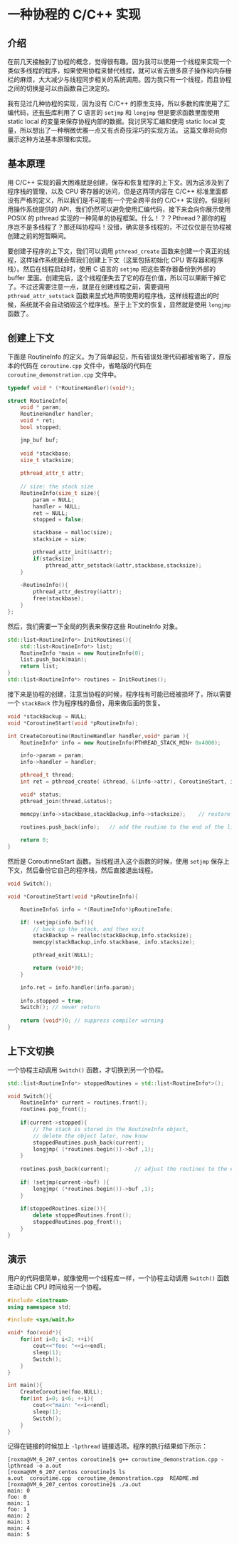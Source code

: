 # 一种协程的 C/C++ 实现 #



## 介绍 ##

在前几天接触到了协程的概念，觉得很有趣。因为我可以使用一个线程来实现一个类似多线程的程序，如果使用协程来替代线程，就可以省去很多原子操作和内存栅栏的麻烦，大大减少与线程同步相关的系统调用。因为我只有一个线程，而且协程之间的切换是可以由函数自己决定的。

我有见过几种协程的实现，因为没有 C/C++ 的原生支持，所以多数的库使用了汇编代码，还[有些](http://www.chiark.greenend.org.uk/~sgtatham/coroutines.html)库利用了 C 语言的 `setjmp` 和 `longjmp` 但是要求函数里面使用 static local  的变量来保存协程内部的数据。我讨厌写汇编和使用 static local 变量，所以想出了一种稍微优雅一点又有点奇技淫巧的实现方法。 这篇文章将向你展示这种方法基本原理和实现。



## 基本原理 ##

用 C/C++ 实现的最大困难就是创建，保存和恢复程序的上下文。因为这涉及到了程序栈的管理，以及 CPU 寄存器的访问，但是这两项内容在 C/C++ 标准里面都没有严格的定义，所以我们是不可能有一个完全跨平台的 C/C++ 实现的。但是利用操作系统提供的 API，我们仍然可以避免使用汇编代码，接下来会向你展示使用 POSIX 的 pthread 实现的一种简单的协程框架。什么！？？Pthread？那你的程序岂不是多线程了？那还叫协程吗！没错，确实是多线程的，不过仅仅是在协程被创建之前的短暂瞬间。

要创建子程序的上下文，我们可以调用 `pthread_create` 函数来创建一个真正的线程，这样操作系统就会帮我们创建上下文（这里包括初始化 CPU 寄存器和程序栈）。然后在线程启动时，使用 C 语言的 `setjmp` 把这些寄存器备份到外部的 buffer 里面。创建完后，这个线程便失去了它的存在价值，所以可以果断干掉它了。不过还需要注意一点，就是在创建线程之前，需要调用 `pthread_attr_setstack` 函数来显式地声明使用的程序栈，这样线程退出的时候，系统就不会自动销毁这个程序栈。至于上下文的恢复，显然就是使用 `longjmp`  函数了。



## 创建上下文 ##

下面是 RoutineInfo 的定义。为了简单起见，所有错误处理代码都被省略了，原版本的代码在 `coroutine.cpp` 文件中，省略版的代码在 `coroutine_demonstration.cpp` 文件中。

```cpp
typedef void * (*RoutineHandler)(void*);

struct RoutineInfo{
	void * param;
	RoutineHandler handler;
	void * ret;
	bool stopped;

	jmp_buf buf;
	
	void *stackbase;
	size_t stacksize;
	
	pthread_attr_t attr;
	
	// size: the stack size
	RoutineInfo(size_t size){
		param = NULL;
		handler = NULL;
		ret = NULL;
		stopped = false;

		stackbase = malloc(size);
		stacksize = size;

		pthread_attr_init(&attr);
		if(stacksize)
			pthread_attr_setstack(&attr,stackbase,stacksize);
	}
	
	~RoutineInfo(){
		pthread_attr_destroy(&attr);
		free(stackbase);
	}
};
```

然后，我们需要一下全局的列表来保存这些 RoutineInfo 对象。

```cpp
std::list<RoutineInfo*> InitRoutines(){
	std::list<RoutineInfo*> list;
	RoutineInfo *main = new RoutineInfo(0);
	list.push_back(main);
	return list;
}
std::list<RoutineInfo*> routines = InitRoutines();
```

接下来是协程的创建，注意当协程的时候，程序栈有可能已经被损坏了，所以需要一个 `stackBack` 作为程序栈的备份，用来做后面的恢复。

```cpp
void *stackBackup = NULL;
void *CoroutineStart(void *pRoutineInfo);

int CreateCoroutine(RoutineHandler handler,void* param ){
	RoutineInfo* info = new RoutineInfo(PTHREAD_STACK_MIN+ 0x4000);

	info->param = param;
	info->handler = handler;

	pthread_t thread;
	int ret = pthread_create( &thread, &(info->attr), CoroutineStart, info);

	void* status;
	pthread_join(thread,&status);

	memcpy(info->stackbase,stackBackup,info->stacksize); 	// restore the stack

	routines.push_back(info); 	// add the routine to the end of the list
	
	return 0;
}
```

然后是 CoroutinneStart 函数。当线程进入这个函数的时候，使用 `setjmp` 保存上下文，然后备份它自己的程序栈，然后直接退出线程。

```cpp
void Switch();

void *CoroutineStart(void *pRoutineInfo){

	RoutineInfo& info = *(RoutineInfo*)pRoutineInfo;

	if( !setjmp(info.buf)){	
		// back up the stack, and then exit
		stackBackup = realloc(stackBackup,info.stacksize);
		memcpy(stackBackup,info.stackbase, info.stacksize);

		pthread_exit(NULL);

		return (void*)0;
	}

	info.ret = info.handler(info.param);
	
	info.stopped = true;
	Switch(); // never return
	
	return (void*)0; // suppress compiler warning
}
```



## 上下文切换 ##

一个协程主动调用 `Switch()` 函数，才切换到另一个协程。

```cpp
std::list<RoutineInfo*> stoppedRoutines = std::list<RoutineInfo*>();

void Switch(){
	RoutineInfo* current = routines.front();
	routines.pop_front();
	
	if(current->stopped){
		// The stack is stored in the RoutineInfo object, 
		// delete the object later, now know
		stoppedRoutines.push_back(current);
		longjmp( (*routines.begin())->buf ,1);
	}
	
	routines.push_back(current);		// adjust the routines to the end of list
	
	if( !setjmp(current->buf) ){
		longjmp( (*routines.begin())->buf ,1);
	}
	
	if(stoppedRoutines.size()){
		delete stoppedRoutines.front();
		stoppedRoutines.pop_front();
	}
}
```



## 演示 ##

用户的代码很简单，就像使用一个线程库一样，一个协程主动调用 `Switch()` 函数主动让出 CPU 时间给另一个协程。

```cpp
#include <iostream>
using namespace std;

#include <sys/wait.h>

void* foo(void*){
	for(int i=0; i<2; ++i){
		cout<<"foo: "<<i<<endl;
		sleep(1);
		Switch();
	}
}

int main(){
	CreateCoroutine(foo,NULL);
	for(int i=0; i<6; ++i){
		cout<<"main: "<<i<<endl;
		sleep(1);
		Switch();
	}
}
```

记得在链接的时候加上 `-lpthread` 链接选项。程序的执行结果如下所示：

    [roxma@VM_6_207_centos coroutine]$ g++ coroutime_demonstration.cpp -lpthread -o a.out
    [roxma@VM_6_207_centos coroutine]$ ls
    a.out  coroutime.cpp  coroutime_demonstration.cpp  README.md
    [roxma@VM_6_207_centos coroutine]$ ./a.out
    main: 0
    foo: 0
    main: 1
    foo: 1
    main: 2
    main: 3
    main: 4
    main: 5

